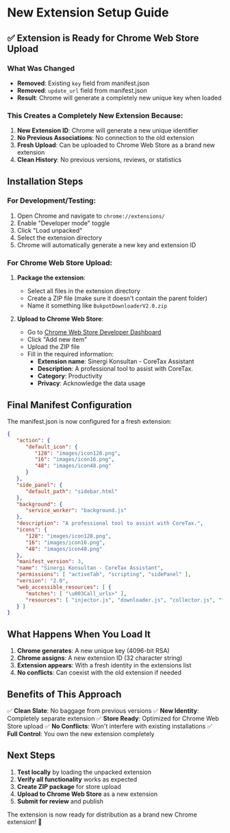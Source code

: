 # New Extension Setup Guide

## ✅ Extension is Ready for Chrome Web Store Upload

### What Was Changed
- **Removed**: Existing `key` field from manifest.json
- **Removed**: `update_url` field from manifest.json
- **Result**: Chrome will generate a completely new unique key when loaded

### This Creates a Completely New Extension Because:
1. **New Extension ID**: Chrome will generate a new unique identifier
2. **No Previous Associations**: No connection to the old extension
3. **Fresh Upload**: Can be uploaded to Chrome Web Store as a brand new extension
4. **Clean History**: No previous versions, reviews, or statistics

## Installation Steps

### For Development/Testing:
1. Open Chrome and navigate to `chrome://extensions/`
2. Enable "Developer mode" toggle
3. Click "Load unpacked"
4. Select the extension directory
5. Chrome will automatically generate a new key and extension ID

### For Chrome Web Store Upload:
1. **Package the extension**:
   - Select all files in the extension directory
   - Create a ZIP file (make sure it doesn't contain the parent folder)
   - Name it something like `BukpotDownloaderV2.0.zip`

2. **Upload to Chrome Web Store**:
   - Go to [Chrome Web Store Developer Dashboard](https://chrome.google.com/webstore/developer/dashboard)
   - Click "Add new item"
   - Upload the ZIP file
   - Fill in the required information:
     - **Extension name**: Sinergi Konsultan - CoreTax Assistant
     - **Description**: A professional tool to assist with CoreTax.
     - **Category**: Productivity
     - **Privacy**: Acknowledge the data usage

## Final Manifest Configuration

The manifest.json is now configured for a fresh extension:

```json
{
   "action": {
      "default_icon": {
         "128": "images/icon128.png",
         "16": "images/icon16.png",
         "48": "images/icon48.png"
      }
   },
   "side_panel": {
      "default_path": "sidebar.html"
   },
   "background": {
      "service_worker": "background.js"
   },
   "description": "A professional tool to assist with CoreTax.",
   "icons": {
      "128": "images/icon128.png",
      "16": "images/icon16.png",
      "48": "images/icon48.png"
   },
   "manifest_version": 3,
   "name": "Sinergi Konsultan - CoreTax Assistant",
   "permissions": [ "activeTab", "scripting", "sidePanel" ],
   "version": "2.0",
   "web_accessible_resources": [ {
      "matches": [ "\u003Call_urls>" ],
      "resources": [ "injector.js", "downloader.js", "collector.js", "filter_changer.js", "images/icon128.png", "images/icon48.png" ]
   } ]
}
```

## What Happens When You Load It

1. **Chrome generates**: A new unique key (4096-bit RSA)
2. **Chrome assigns**: A new extension ID (32 character string)
3. **Extension appears**: With a fresh identity in the extensions list
4. **No conflicts**: Can coexist with the old extension if needed

## Benefits of This Approach

✅ **Clean Slate**: No baggage from previous versions
✅ **New Identity**: Completely separate extension
✅ **Store Ready**: Optimized for Chrome Web Store upload
✅ **No Conflicts**: Won't interfere with existing installations
✅ **Full Control**: You own the new extension completely

## Next Steps

1. **Test locally** by loading the unpacked extension
2. **Verify all functionality** works as expected
3. **Create ZIP package** for store upload
4. **Upload to Chrome Web Store** as a new extension
5. **Submit for review** and publish

The extension is now ready for distribution as a brand new Chrome extension! 🚀